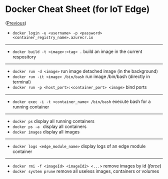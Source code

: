# Docker Cheat Sheet (for IoT Edge)

([Previous](../README.md))

- `docker login -u <username> -p <password> <container_registry_name>.azurecr.io`

--------

- `docker build -t <image>:<tag> .` build an image in the current respository

--------

- `docker run -d <image>` run image detached image (in the background)
- `docker run -it <image> /bin/bash` run image /bin/bash (directly in terminal)
- `docker run -p <host_port>:<container_port> <image>` bind ports 

-------------

- `docker exec -i -t <container_name> /bin/bash` execute bash for a running container

-------------

- `docker ps` display all running containers
- `docker ps -a ` display all containers
- `docker images` display all images

-------------

- `docker logs <edge_module_name>` display logs of an edge module container

----------

- `docker rmi -f <imageId> <imageId2> <...>` remove images by id (*force*)
- `docker system prune` remove all useless images, containers or volumes  
